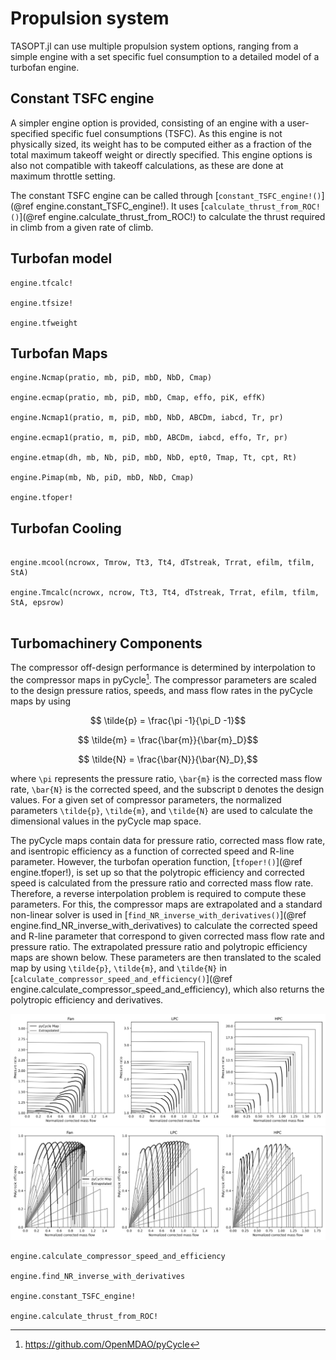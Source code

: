# Propulsion system

TASOPT.jl can use multiple propulsion system options, ranging from a simple engine with a set specific fuel consumption to a detailed model of a turbofan engine.

## Constant TSFC engine
A simpler engine option is provided, consisting of an engine with a user-specified specific fuel consumptions (TSFC). As this engine is not physically sized, its weight has to be computed either as a fraction of the total maximum takeoff weight or directly specified. This engine options is also not compatible with takeoff calculations, as these are done at maximum throttle setting.

The constant TSFC engine can be called through [`constant_TSFC_engine!()`](@ref engine.constant_TSFC_engine!). It uses [`calculate_thrust_from_ROC!()`](@ref engine.calculate_thrust_from_ROC!) to calculate the thrust required in climb from a given rate of climb.

## Turbofan model

```@docs
engine.tfcalc!

engine.tfsize!

engine.tfweight

```
## Turbofan Maps

```@docs
engine.Ncmap(pratio, mb, piD, mbD, NbD, Cmap)

engine.ecmap(pratio, mb, piD, mbD, Cmap, effo, piK, effK)

engine.Ncmap1(pratio, m, piD, mbD, NbD, ABCDm, iabcd, Tr, pr)

engine.ecmap1(pratio, m, piD, mbD, ABCDm, iabcd, effo, Tr, pr)

engine.etmap(dh, mb, Nb, piD, mbD, NbD, ept0, Tmap, Tt, cpt, Rt)

engine.Pimap(mb, Nb, piD, mbD, NbD, Cmap)

engine.tfoper!

```

## Turbofan Cooling

```@docs

engine.mcool(ncrowx, Tmrow, Tt3, Tt4, dTstreak, Trrat, efilm, tfilm, StA)

engine.Tmcalc(ncrowx, ncrow, Tt3, Tt4, dTstreak, Trrat, efilm, tfilm, StA, epsrow)


```

## Turbomachinery Components
The compressor off-design performance is determined by interpolation to the compressor maps in pyCycle[^1]. The compressor parameters are scaled to the design pressure ratios, speeds, and mass flow rates in the pyCycle maps by using
```math
    \tilde{p} = \frac{\pi -1}{\pi_D -1}
```
```math
    \tilde{m} = \frac{\bar{m}}{\bar{m}_D}
```
```math
    \tilde{N} = \frac{\bar{N}}{\bar{N}_D},
```
where ``\pi`` represents the pressure ratio, ``\bar{m}`` is the corrected mass flow rate, ``\bar{N}`` is the corrected speed, and the subscript ``D`` denotes the design values. For a given set of compressor parameters, the normalized parameters ``\tilde{p}``, ``\tilde{m}``, and ``\tilde{N}`` are used to calculate the dimensional values in the pyCycle map space. 

The pyCycle maps contain data for pressure ratio, corrected mass flow rate, and isentropic efficiency as a function of corrected speed and R-line parameter. However, the turbofan operation function, [`tfoper!()`](@ref engine.tfoper!), is set up so that the polytropic efficiency and corrected speed is calculated from the pressure ratio and corrected mass flow rate. Therefore, a reverse interpolation problem is required to compute these parameters. For this, the compressor maps are extrapolated and a standard non-linear solver is used in [`find_NR_inverse_with_derivatives()`](@ref engine.find_NR_inverse_with_derivatives) to calculate the corrected speed and R-line parameter that correspond to given corrected mass flow rate and pressure ratio. The extrapolated pressure ratio and polytropic efficiency maps are shown below. These parameters are then translated to the scaled map by using ``\tilde{p}``, ``\tilde{m}``, and ``\tilde{N}`` in [`calculate_compressor_speed_and_efficiency()`](@ref engine.calculate_compressor_speed_and_efficiency), which also returns the polytropic efficiency and derivatives.

![PEMfig](../assets/extrapolated_PR_maps.svg)
![PEMfig](../assets/extrapolated_eff_maps.svg)

```@docs
engine.calculate_compressor_speed_and_efficiency

engine.find_NR_inverse_with_derivatives

engine.constant_TSFC_engine!

engine.calculate_thrust_from_ROC!
```
[^1]: https://github.com/OpenMDAO/pyCycle